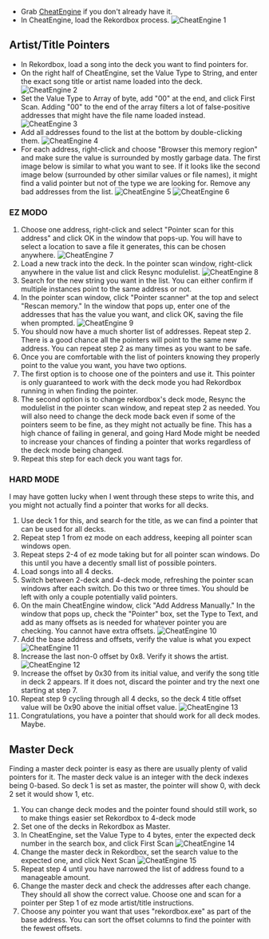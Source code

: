 * Grab [CheatEngine](https://www.cheatengine.org/downloads.php) if you don't already have it.
* In CheatEngine, load the Rekordbox process.
![CheatEngine 1](img/ce-1.png)

## Artist/Title Pointers
* In Rekordbox, load a song into the deck you want to find pointers for.
* On the right half of CheatEngine, set the Value Type to String, and enter the exact song title or artist name loaded into the deck. ![CheatEngine 2](img/ce-2.png)
* Set the Value Type to Array of byte, add "00" at the end, and click First Scan. Adding "00" to the end of the array filters a lot of false-positive addresses that might have the file name loaded instead.
![CheatEngine 3](img/ce-3.png)
* Add all addresses found to the list at the bottom by double-clicking them. ![CheatEngine 4](img/ce-4.png)
* For each address, right-click and choose "Browser this memory region" and make sure the value is surrounded by mostly garbage data. The first image below is similar to what you want to see. If it looks like the second image below (surrounded by other similar values or file names), it might find a valid pointer but not of the type we are looking for. Remove any bad addresses from the list. ![CheatEngine 5](img/ce-5.png) ![CheatEngine 6](img/ce-6.png)

### EZ MODO
1. Choose one address, right-click and select "Pointer scan for this address" and click OK in the window that pops-up. You will have to select a location to save a file it generates, this can be chosen anywhere. ![CheatEngine 7](img/ce-7.png)
2. Load a new track into the deck. In the pointer scan window, right-click anywhere in the value list and click Resync modulelist.
![CheatEngine 8](img/ce-8.png)
3. Search for the new string you want in the list. You can either confirm if multiple instances point to the same address or not.
4. In the pointer scan window, click "Pointer scanner" at the top and select "Rescan memory." In the window that pops up, enter one of the addresses that has the value you want, and click OK, saving the file when prompted. ![CheatEngine 9](img/ce-9.png)
5. You should now have a much shorter list of addresses. Repeat step 2. There is a good chance all the pointers will point to the same new address. You can repeat step 2 as many times as you want to be safe.
6. Once you are comfortable with the list of pointers knowing they properly point to the value you want, you have two options.
  1. The first option is to choose one of the pointers and use it. This pointer is only guaranteed to work with the deck mode you had Rekordbox running in when finding the pointer.
  2. The second option is to change rekordbox's deck mode, Resync the modulelist in the pointer scan window, and repeat step 2 as needed. You will also need to change the deck mode back even if some of the pointers seem to be fine, as they might not actually be fine. This has a high chance of failing in general, and going Hard Mode might be needed to increase your chances of finding a pointer that works regardless of the deck mode being changed.
7. Repeat this step for each deck you want tags for.

### HARD MODE
I may have gotten lucky when I went through these steps to write this, and you might not actually find a pointer that works for all decks.

1. Use deck 1 for this, and search for the title, as we can find a pointer that can be used for all decks.
2. Repeat step 1 from ez mode on each address, keeping all pointer scan windows open.
3. Repeat steps 2-4 of ez mode taking but for all pointer scan windows. Do this until you have a decently small list of possible pointers.
4. Load songs into all 4 decks.
5. Switch between 2-deck and 4-deck mode, refreshing the pointer scan windows after each switch. Do this two or three times. You should be left with only a couple potentially valid pointers.
6. On the main CheatEngine window, click "Add Address Manually." In the window that pops up, check the "Pointer" box, set the Type to Text, and add as many offsets as is needed for whatever pointer you are checking. You cannot have extra offsets. ![CheatEngine 10](img/ce-10.png)
7. Add the base address and offsets, verify the value is what you expect ![CheatEngine 11](img/ce-11.png)
8. Increase the last non-0 offset by 0x8. Verify it shows the artist. ![CheatEngine 12](img/ce-12.png)
9. Increase the offset by 0x30 from its initial value, and verify the song title in deck 2 appears. If it does not, discard the pointer and try the next one starting at step 7. 
10. Repeat step 9 cycling through all 4 decks, so the deck 4 title offset value will be 0x90 above the initial offset value. ![CheatEngine 13](img/ce-13.png)
11. Congratulations, you have a pointer that should work for all deck modes. Maybe.

## Master Deck
Finding a master deck pointer is easy as there are usually plenty of valid pointers for it. The master deck value is an integer with the deck indexes being 0-based. So deck 1 is set as master, the pointer will show 0, with deck 2 set it would show 1, etc.

1. You can change deck modes and the pointer found should still work, so to make things easier set Rekordbox to 4-deck mode
2. Set one of the decks in Rekordbox as Master.
3. In CheatEngine, set the Value Type to 4 bytes, enter the expected deck number in the search box, and click First Scan ![CheatEngine 14](img/ce-14.png)
4. Change the master deck in Rekordbox, set the search value to the expected one, and click Next Scan ![CheatEngine 15](img/ce-15.png)
5. Repeat step 4 until you have narrowed the list of address found to a manageable amount.
6. Change the master deck and check the addresses after each change. They should all show  the correct value. Choose one and scan for a pointer per Step 1 of ez mode artist/title instructions.
7. Choose any pointer you want that uses "rekordbox.exe" as part of the base address. You can sort the offset columns to find the pointer with the fewest offsets.